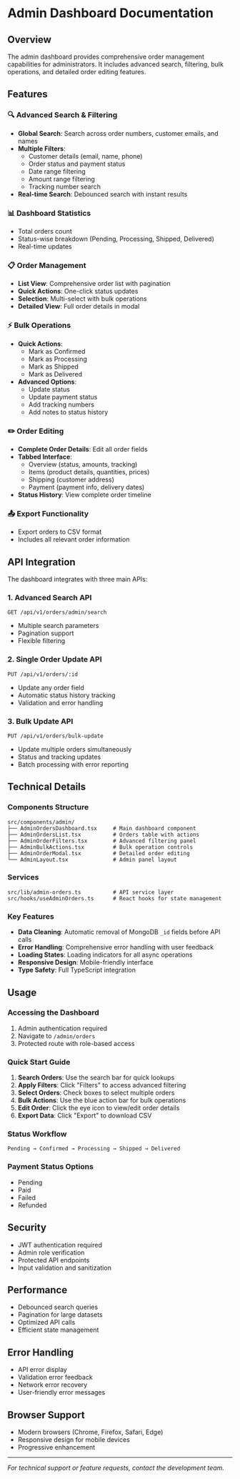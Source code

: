 # Admin Dashboard Documentation

## Overview
The admin dashboard provides comprehensive order management capabilities for administrators. It includes advanced search, filtering, bulk operations, and detailed order editing features.

## Features

### 🔍 Advanced Search & Filtering
- **Global Search**: Search across order numbers, customer emails, and names
- **Multiple Filters**: 
  - Customer details (email, name, phone)
  - Order status and payment status
  - Date range filtering
  - Amount range filtering
  - Tracking number search
- **Real-time Search**: Debounced search with instant results

### 📊 Dashboard Statistics
- Total orders count
- Status-wise breakdown (Pending, Processing, Shipped, Delivered)
- Real-time updates

### 📋 Order Management
- **List View**: Comprehensive order list with pagination
- **Quick Actions**: One-click status updates
- **Selection**: Multi-select with bulk operations
- **Detailed View**: Full order details in modal

### ⚡ Bulk Operations
- **Quick Actions**: 
  - Mark as Confirmed
  - Mark as Processing  
  - Mark as Shipped
  - Mark as Delivered
- **Advanced Options**:
  - Update status
  - Update payment status
  - Add tracking numbers
  - Add notes to status history

### ✏️ Order Editing
- **Complete Order Details**: Edit all order fields
- **Tabbed Interface**: 
  - Overview (status, amounts, tracking)
  - Items (product details, quantities, prices)
  - Shipping (customer address)
  - Payment (payment info, delivery dates)
- **Status History**: View complete order timeline

### 📤 Export Functionality
- Export orders to CSV format
- Includes all relevant order information

## API Integration

The dashboard integrates with three main APIs:

### 1. Advanced Search API
```
GET /api/v1/orders/admin/search
```
- Multiple search parameters
- Pagination support
- Flexible filtering

### 2. Single Order Update API
```
PUT /api/v1/orders/:id
```
- Update any order field
- Automatic status history tracking
- Validation and error handling

### 3. Bulk Update API
```
PUT /api/v1/orders/bulk-update
```
- Update multiple orders simultaneously
- Status and tracking updates
- Batch processing with error reporting

## Technical Details

### Components Structure
```
src/components/admin/
├── AdminOrdersDashboard.tsx     # Main dashboard component
├── AdminOrdersList.tsx          # Orders table with actions
├── AdminOrderFilters.tsx        # Advanced filtering panel
├── AdminBulkActions.tsx         # Bulk operation controls
├── AdminOrderModal.tsx          # Detailed order editing
└── AdminLayout.tsx              # Admin panel layout
```

### Services
```
src/lib/admin-orders.ts          # API service layer
src/hooks/useAdminOrders.ts      # React hooks for state management
```

### Key Features
- **Data Cleaning**: Automatic removal of MongoDB `_id` fields before API calls
- **Error Handling**: Comprehensive error handling with user feedback
- **Loading States**: Loading indicators for all async operations
- **Responsive Design**: Mobile-friendly interface
- **Type Safety**: Full TypeScript integration

## Usage

### Accessing the Dashboard
1. Admin authentication required
2. Navigate to `/admin/orders`
3. Protected route with role-based access

### Quick Start Guide
1. **Search Orders**: Use the search bar for quick lookups
2. **Apply Filters**: Click "Filters" to access advanced filtering
3. **Select Orders**: Check boxes to select multiple orders
4. **Bulk Actions**: Use the blue action bar for bulk operations
5. **Edit Order**: Click the eye icon to view/edit order details
6. **Export Data**: Click "Export" to download CSV

### Status Workflow
```
Pending → Confirmed → Processing → Shipped → Delivered
```

### Payment Status Options
- Pending
- Paid  
- Failed
- Refunded

## Security
- JWT authentication required
- Admin role verification
- Protected API endpoints
- Input validation and sanitization

## Performance
- Debounced search queries
- Pagination for large datasets
- Optimized API calls
- Efficient state management

## Error Handling
- API error display
- Validation error feedback
- Network error recovery
- User-friendly error messages

## Browser Support
- Modern browsers (Chrome, Firefox, Safari, Edge)
- Responsive design for mobile devices
- Progressive enhancement

---

*For technical support or feature requests, contact the development team.*

